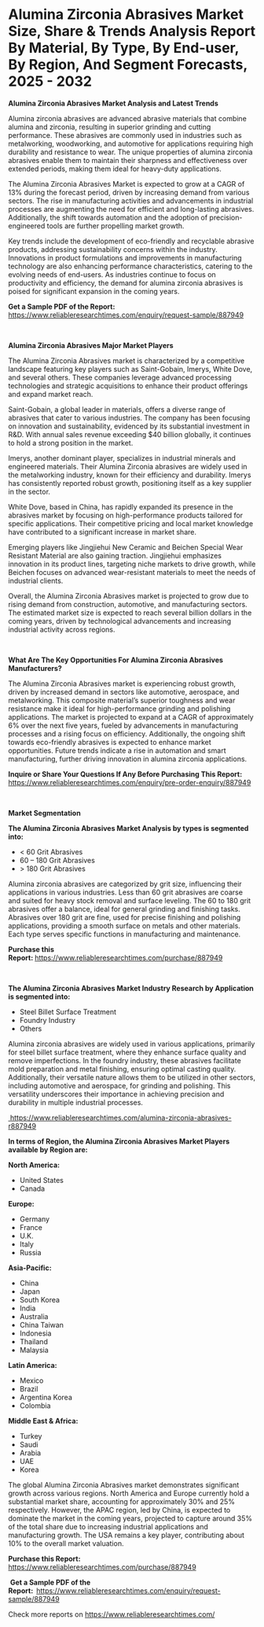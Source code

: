 <p><h1>Alumina Zirconia Abrasives Market Size, Share & Trends Analysis Report By Material, By Type, By End-user, By Region, And Segment Forecasts, 2025 - 2032</h1></p><p><strong>Alumina Zirconia Abrasives Market Analysis and Latest Trends</strong></p>
<p><p>Alumina zirconia abrasives are advanced abrasive materials that combine alumina and zirconia, resulting in superior grinding and cutting performance. These abrasives are commonly used in industries such as metalworking, woodworking, and automotive for applications requiring high durability and resistance to wear. The unique properties of alumina zirconia abrasives enable them to maintain their sharpness and effectiveness over extended periods, making them ideal for heavy-duty applications.</p><p>The Alumina Zirconia Abrasives Market is expected to grow at a CAGR of 13% during the forecast period, driven by increasing demand from various sectors. The rise in manufacturing activities and advancements in industrial processes are augmenting the need for efficient and long-lasting abrasives. Additionally, the shift towards automation and the adoption of precision-engineered tools are further propelling market growth.</p><p>Key trends include the development of eco-friendly and recyclable abrasive products, addressing sustainability concerns within the industry. Innovations in product formulations and improvements in manufacturing technology are also enhancing performance characteristics, catering to the evolving needs of end-users. As industries continue to focus on productivity and efficiency, the demand for alumina zirconia abrasives is poised for significant expansion in the coming years.</p></p>
<p><strong>Get a Sample PDF of the Report:&nbsp;</strong> <a href="https://www.reliableresearchtimes.com/enquiry/request-sample/887949?utm_campaign=2646&utm_medium=2&utm_source=Github&utm_content=ia&utm_term=09042025&utm_id=alumina-zirconia-abrasives">https://www.reliableresearchtimes.com/enquiry/request-sample/887949</a></p>
<p>&nbsp;</p>
<p><strong>Alumina Zirconia Abrasives Major Market Players</strong></p>
<p><p>The Alumina Zirconia Abrasives market is characterized by a competitive landscape featuring key players such as Saint-Gobain, Imerys, White Dove, and several others. These companies leverage advanced processing technologies and strategic acquisitions to enhance their product offerings and expand market reach.</p><p>Saint-Gobain, a global leader in materials, offers a diverse range of abrasives that cater to various industries. The company has been focusing on innovation and sustainability, evidenced by its substantial investment in R&D. With annual sales revenue exceeding $40 billion globally, it continues to hold a strong position in the market.</p><p>Imerys, another dominant player, specializes in industrial minerals and engineered materials. Their Alumina Zirconia abrasives are widely used in the metalworking industry, known for their efficiency and durability. Imerys has consistently reported robust growth, positioning itself as a key supplier in the sector.</p><p>White Dove, based in China, has rapidly expanded its presence in the abrasives market by focusing on high-performance products tailored for specific applications. Their competitive pricing and local market knowledge have contributed to a significant increase in market share.</p><p>Emerging players like Jingjiehui New Ceramic and Beichen Special Wear Resistant Material are also gaining traction. Jingjiehui emphasizes innovation in its product lines, targeting niche markets to drive growth, while Beichen focuses on advanced wear-resistant materials to meet the needs of industrial clients.</p><p>Overall, the Alumina Zirconia Abrasives market is projected to grow due to rising demand from construction, automotive, and manufacturing sectors. The estimated market size is expected to reach several billion dollars in the coming years, driven by technological advancements and increasing industrial activity across regions.</p></p>
<p>&nbsp;</p>
<p><strong>What Are The Key Opportunities For Alumina Zirconia Abrasives Manufacturers?</strong></p>
<p><p>The Alumina Zirconia Abrasives market is experiencing robust growth, driven by increased demand in sectors like automotive, aerospace, and metalworking. This composite material’s superior toughness and wear resistance make it ideal for high-performance grinding and polishing applications. The market is projected to expand at a CAGR of approximately 6% over the next five years, fueled by advancements in manufacturing processes and a rising focus on efficiency. Additionally, the ongoing shift towards eco-friendly abrasives is expected to enhance market opportunities. Future trends indicate a rise in automation and smart manufacturing, further driving innovation in alumina zirconia applications.</p></p>
<p><strong>Inquire or Share Your Questions If Any Before Purchasing This Report:</strong> <a href="https://www.reliableresearchtimes.com/enquiry/pre-order-enquiry/887949?utm_campaign=2646&utm_medium=2&utm_source=Github&utm_content=ia&utm_term=09042025&utm_id=alumina-zirconia-abrasives">https://www.reliableresearchtimes.com/enquiry/pre-order-enquiry/887949</a></p>
<p>&nbsp;</p>
<p><strong>Market Segmentation</strong></p>
<p><strong>The Alumina Zirconia Abrasives Market Analysis by types is segmented into:</strong></p>
<p><ul><li>< 60 Grit Abrasives</li><li>60 – 180 Grit Abrasives</li><li>> 180 Grit Abrasives</li></ul></p>
<p><p>Alumina zirconia abrasives are categorized by grit size, influencing their applications in various industries. Less than 60 grit abrasives are coarse and suited for heavy stock removal and surface leveling. The 60 to 180 grit abrasives offer a balance, ideal for general grinding and finishing tasks. Abrasives over 180 grit are fine, used for precise finishing and polishing applications, providing a smooth surface on metals and other materials. Each type serves specific functions in manufacturing and maintenance.</p></p>
<p><strong>Purchase this Report:&nbsp;</strong><a href="https://www.reliableresearchtimes.com/purchase/887949?utm_campaign=2646&utm_medium=2&utm_source=Github&utm_content=ia&utm_term=09042025&utm_id=alumina-zirconia-abrasives">https://www.reliableresearchtimes.com/purchase/887949</a></p>
<p>&nbsp;</p>
<p><strong>The Alumina Zirconia Abrasives Market Industry Research by Application is segmented into:</strong></p>
<p><ul><li>Steel Billet Surface Treatment</li><li>Foundry Industry</li><li>Others</li></ul></p>
<p><p>Alumina zirconia abrasives are widely used in various applications, primarily for steel billet surface treatment, where they enhance surface quality and remove imperfections. In the foundry industry, these abrasives facilitate mold preparation and metal finishing, ensuring optimal casting quality. Additionally, their versatile nature allows them to be utilized in other sectors, including automotive and aerospace, for grinding and polishing. This versatility underscores their importance in achieving precision and durability in multiple industrial processes.</p></p>
<p><a href="https://www.reliableresearchtimes.com/alumina-zirconia-abrasives-r887949?utm_campaign=2646&utm_medium=2&utm_source=Github&utm_content=ia&utm_term=09042025&utm_id=alumina-zirconia-abrasives">&nbsp;https://www.reliableresearchtimes.com/alumina-zirconia-abrasives-r887949</a></p>
<p><strong>In terms of Region, the Alumina Zirconia Abrasives Market Players available by Region are:</strong></p>
<p>
    <p> <strong> North America: </strong>
        <ul>
            <li>United States</li>
            <li>Canada</li>
        </ul>
        </p> 
    <p> <strong> Europe: </strong>
        <ul>
            <li>Germany</li>
            <li>France</li>
            <li>U.K.</li>
            <li>Italy</li>
            <li>Russia</li>
        </ul>
        </p> 
    <p> <strong> Asia-Pacific: </strong>
        <ul>
            <li>China</li>
            <li>Japan</li>
            <li>South Korea</li>
            <li>India</li>
            <li>Australia</li>
            <li>China Taiwan</li>
            <li>Indonesia</li>
            <li>Thailand</li>
            <li>Malaysia</li>
        </ul>
        </p> 
    <p> <strong> Latin America: </strong>
        <ul>
            <li>Mexico</li>
            <li>Brazil</li>
            <li>Argentina Korea</li>
            <li>Colombia</li>
        </ul>
        </p> 
    <p> <strong> Middle East & Africa: </strong>
        <ul>
            <li>Turkey</li>
            <li>Saudi</li>
            <li>Arabia</li>
            <li>UAE</li>
            <li>Korea</li>
        </ul>
    </p>
    </p>
<p><p>The global Alumina Zirconia Abrasives market demonstrates significant growth across various regions. North America and Europe currently hold a substantial market share, accounting for approximately 30% and 25% respectively. However, the APAC region, led by China, is expected to dominate the market in the coming years, projected to capture around 35% of the total share due to increasing industrial applications and manufacturing growth. The USA remains a key player, contributing about 10% to the overall market valuation.</p></p>
<p><strong>Purchase this Report: </strong><a href="https://www.reliableresearchtimes.com/purchase/887949?utm_campaign=2646&utm_medium=2&utm_source=Github&utm_content=ia&utm_term=09042025&utm_id=alumina-zirconia-abrasives">https://www.reliableresearchtimes.com/purchase/887949</a></p>
<p>&nbsp;<strong>Get a Sample PDF of the Report:&nbsp;&nbsp;</strong><a href="https://www.reliableresearchtimes.com/enquiry/request-sample/887949?utm_campaign=2646&utm_medium=2&utm_source=Github&utm_content=ia&utm_term=09042025&utm_id=alumina-zirconia-abrasives">https://www.reliableresearchtimes.com/enquiry/request-sample/887949</a></p>
<p><strong></strong></p>
<p>Check more reports on <a href="https://www.reliableresearchtimes.com/?utm_campaign=2646&utm_medium=2&utm_source=Github&utm_content=ia&utm_term=09042025&utm_id=alumina-zirconia-abrasives">https://www.reliableresearchtimes.com/</a></p>